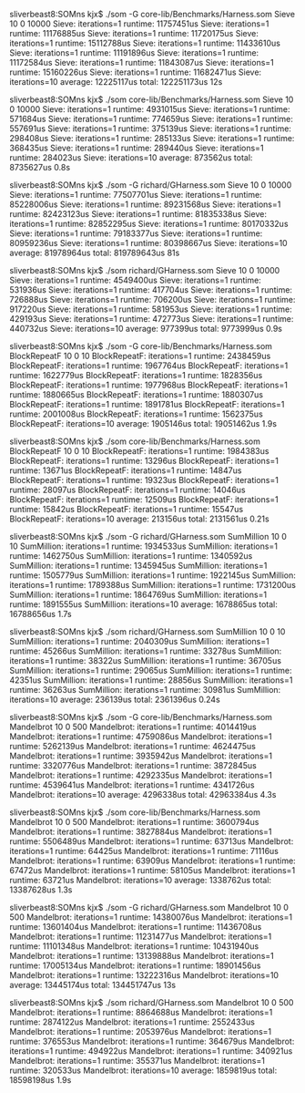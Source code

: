 sliverbeast8:SOMns kjx$ ./som -G core-lib/Benchmarks/Harness.som Sieve 10 0 10000
Sieve: iterations=1 runtime: 11757451us
Sieve: iterations=1 runtime: 11176885us
Sieve: iterations=1 runtime: 11720175us
Sieve: iterations=1 runtime: 15112788us
Sieve: iterations=1 runtime: 11433610us
Sieve: iterations=1 runtime: 11191896us
Sieve: iterations=1 runtime: 11172584us
Sieve: iterations=1 runtime: 11843087us
Sieve: iterations=1 runtime: 15160226us
Sieve: iterations=1 runtime: 11682471us
Sieve: iterations=10 average: 12225117us total: 122251173us
12s

sliverbeast8:SOMns kjx$ ./som core-lib/Benchmarks/Harness.som Sieve 10 0 10000
Sieve: iterations=1 runtime: 4931015us
Sieve: iterations=1 runtime: 571684us
Sieve: iterations=1 runtime: 774659us
Sieve: iterations=1 runtime: 557691us
Sieve: iterations=1 runtime: 375139us
Sieve: iterations=1 runtime: 298408us
Sieve: iterations=1 runtime: 285133us
Sieve: iterations=1 runtime: 368435us
Sieve: iterations=1 runtime: 289440us
Sieve: iterations=1 runtime: 284023us
Sieve: iterations=10 average: 873562us total: 8735627us
0.8s

sliverbeast8:SOMns kjx$ ./som  -G richard/GHarness.som Sieve 10 0 10000
Sieve: iterations=1 runtime: 77507701us
Sieve: iterations=1 runtime: 85228006us
Sieve: iterations=1 runtime: 89231568us
Sieve: iterations=1 runtime: 82423123us
Sieve: iterations=1 runtime: 81835338us
Sieve: iterations=1 runtime: 82852295us
Sieve: iterations=1 runtime: 80170332us
Sieve: iterations=1 runtime: 79183377us
Sieve: iterations=1 runtime: 80959236us
Sieve: iterations=1 runtime: 80398667us
Sieve: iterations=10 average: 81978964us total: 819789643us
81s

sliverbeast8:SOMns kjx$ ./som  richard/GHarness.som Sieve 10 0 10000
Sieve: iterations=1 runtime: 4549400us
Sieve: iterations=1 runtime: 531936us
Sieve: iterations=1 runtime: 417704us
Sieve: iterations=1 runtime: 726888us
Sieve: iterations=1 runtime: 706200us
Sieve: iterations=1 runtime: 917220us
Sieve: iterations=1 runtime: 581953us
Sieve: iterations=1 runtime: 429193us
Sieve: iterations=1 runtime: 472773us
Sieve: iterations=1 runtime: 440732us
Sieve: iterations=10 average: 977399us total: 9773999us
0.9s







sliverbeast8:SOMns kjx$ ./som -G core-lib/Benchmarks/Harness.som BlockRepeatF 10 0 10
BlockRepeatF: iterations=1 runtime: 2438459us
BlockRepeatF: iterations=1 runtime: 1967764us
BlockRepeatF: iterations=1 runtime: 1622779us
BlockRepeatF: iterations=1 runtime: 1828356us
BlockRepeatF: iterations=1 runtime: 1977968us
BlockRepeatF: iterations=1 runtime: 1880665us
BlockRepeatF: iterations=1 runtime: 1880307us
BlockRepeatF: iterations=1 runtime: 1891781us
BlockRepeatF: iterations=1 runtime: 2001008us
BlockRepeatF: iterations=1 runtime: 1562375us
BlockRepeatF: iterations=10 average: 1905146us total: 19051462us
1.9s

sliverbeast8:SOMns kjx$ ./som core-lib/Benchmarks/Harness.som BlockRepeatF 10 0 10
BlockRepeatF: iterations=1 runtime: 1984383us
BlockRepeatF: iterations=1 runtime: 13296us
BlockRepeatF: iterations=1 runtime: 13671us
BlockRepeatF: iterations=1 runtime: 14847us
BlockRepeatF: iterations=1 runtime: 19323us
BlockRepeatF: iterations=1 runtime: 28097us
BlockRepeatF: iterations=1 runtime: 14046us
BlockRepeatF: iterations=1 runtime: 12509us
BlockRepeatF: iterations=1 runtime: 15842us
BlockRepeatF: iterations=1 runtime: 15547us
BlockRepeatF: iterations=10 average: 213156us total: 2131561us
0.21s

sliverbeast8:SOMns kjx$ ./som  -G richard/GHarness.som SumMillion 10 0 10
SumMillion: iterations=1 runtime: 1934533us
SumMillion: iterations=1 runtime: 1462750us
SumMillion: iterations=1 runtime: 1340592us
SumMillion: iterations=1 runtime: 1345945us
SumMillion: iterations=1 runtime: 1505779us
SumMillion: iterations=1 runtime: 1922145us
SumMillion: iterations=1 runtime: 1789388us
SumMillion: iterations=1 runtime: 1731200us
SumMillion: iterations=1 runtime: 1864769us
SumMillion: iterations=1 runtime: 1891555us
SumMillion: iterations=10 average: 1678865us total: 16788656us
1.7s

sliverbeast8:SOMns kjx$ ./som  richard/GHarness.som SumMillion 10 0 10
SumMillion: iterations=1 runtime: 2040309us
SumMillion: iterations=1 runtime: 45266us
SumMillion: iterations=1 runtime: 33278us
SumMillion: iterations=1 runtime: 38322us
SumMillion: iterations=1 runtime: 36705us
SumMillion: iterations=1 runtime: 29065us
SumMillion: iterations=1 runtime: 42351us
SumMillion: iterations=1 runtime: 28856us
SumMillion: iterations=1 runtime: 36263us
SumMillion: iterations=1 runtime: 30981us
SumMillion: iterations=10 average: 236139us total: 2361396us
0.24s




sliverbeast8:SOMns kjx$ ./som -G core-lib/Benchmarks/Harness.som  Mandelbrot 10 0 500
Mandelbrot: iterations=1 runtime: 4014419us
Mandelbrot: iterations=1 runtime: 4759086us
Mandelbrot: iterations=1 runtime: 5262139us
Mandelbrot: iterations=1 runtime: 4624475us
Mandelbrot: iterations=1 runtime: 3935942us
Mandelbrot: iterations=1 runtime: 3320776us
Mandelbrot: iterations=1 runtime: 3872845us
Mandelbrot: iterations=1 runtime: 4292335us
Mandelbrot: iterations=1 runtime: 4539641us
Mandelbrot: iterations=1 runtime: 4341726us
Mandelbrot: iterations=10 average: 4296338us total: 42963384us
4.3s

sliverbeast8:SOMns kjx$ ./som core-lib/Benchmarks/Harness.som  Mandelbrot 10 0 500
Mandelbrot: iterations=1 runtime: 3600794us
Mandelbrot: iterations=1 runtime: 3827884us
Mandelbrot: iterations=1 runtime: 5506489us
Mandelbrot: iterations=1 runtime: 63713us
Mandelbrot: iterations=1 runtime: 64425us
Mandelbrot: iterations=1 runtime: 71116us
Mandelbrot: iterations=1 runtime: 63909us
Mandelbrot: iterations=1 runtime: 67472us
Mandelbrot: iterations=1 runtime: 58105us
Mandelbrot: iterations=1 runtime: 63721us
Mandelbrot: iterations=10 average: 1338762us total: 13387628us
1.3s

sliverbeast8:SOMns kjx$ ./som -G richard/GHarness.som  Mandelbrot 10 0 500
Mandelbrot: iterations=1 runtime: 14380076us
Mandelbrot: iterations=1 runtime: 13601404us
Mandelbrot: iterations=1 runtime: 11436708us
Mandelbrot: iterations=1 runtime: 11231477us
Mandelbrot: iterations=1 runtime: 11101348us
Mandelbrot: iterations=1 runtime: 10431940us
Mandelbrot: iterations=1 runtime: 13139888us
Mandelbrot: iterations=1 runtime: 17005134us
Mandelbrot: iterations=1 runtime: 18901456us
Mandelbrot: iterations=1 runtime: 13222316us
Mandelbrot: iterations=10 average: 13445174us total: 134451747us
13s

sliverbeast8:SOMns kjx$ ./som richard/GHarness.som  Mandelbrot 10 0 500
Mandelbrot: iterations=1 runtime: 8864688us
Mandelbrot: iterations=1 runtime: 2874122us
Mandelbrot: iterations=1 runtime: 2552433us
Mandelbrot: iterations=1 runtime: 2053976us
Mandelbrot: iterations=1 runtime: 376553us
Mandelbrot: iterations=1 runtime: 364679us
Mandelbrot: iterations=1 runtime: 494922us
Mandelbrot: iterations=1 runtime: 340921us
Mandelbrot: iterations=1 runtime: 355371us
Mandelbrot: iterations=1 runtime: 320533us
Mandelbrot: iterations=10 average: 1859819us total: 18598198us
1.9s